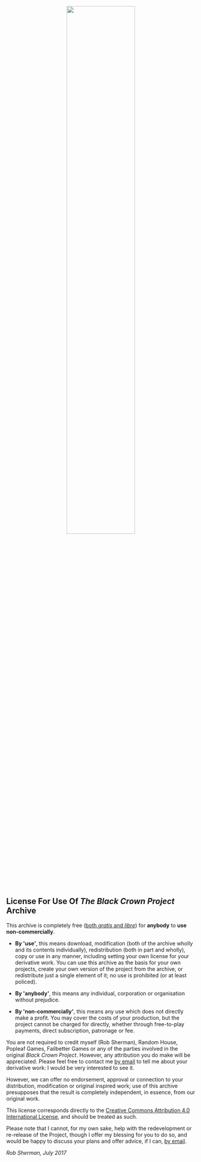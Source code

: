 <p align="center">
<img src="https://bonfiredog.co.uk/ooo/bcp/areaendgame.png" width="60%" height="auto">
</p>

## License For Use Of *The Black Crown Project* Archive

This archive is completely free ([both *gratis* and *libre*](https://en.wikipedia.org/wiki/Gratis_versus_libre)) for **anybody** to **use non-commercially**. 

* **By 'use'**, this means download, modification (both of the archive wholly and its contents individually), redistribution (both in part and wholly), copy or use in any manner, including setting your own license for your derivative work. You can use this archive as the basis for your own projects, create your own version of the project from the archive, or redistribute just a single element of it; no use is prohibited (or at least policed). 

* **By 'anybody'**, this means any individual, corporation or organisation without prejudice.

* **By 'non-commercially'**, this means any use which does not directly make a profit. You may cover the costs of your production, but the project cannot be charged for directly, whether through free-to-play payments, direct subscription, patronage or fee. 

You are not required to credit myself (Rob Sherman), Random House, Popleaf Games, Failbetter Games or any of the parties involved in the original <i>Black Crown Project</i>. However, any attribution you do make will be appreciated. Please feel free to contact me [by email](mailto:rob@bonfiredog.co.uk) to tell me about your derivative work: I would be very interested to see it.

However, we can offer no endorsement, approval or connection to your distribution, modification or original inspired work; use of this archive presupposes that the result is completely independent, in essence, from our original work.

This license corresponds directly to the [Creative Commons Attribution 4.0 International License](https://creativecommons.org/licenses/by-nc/4.0/), and should be treated as such.

Please note that I cannot, for my own sake, help with the redevelopment or re-release of the Project, though I offer my blessing for you to do so, and would be happy to discuss your plans and offer advice, if I can, [by email](mailto:rob@bonfiredog.co.uk).

*Rob Sherman, July 2017*
